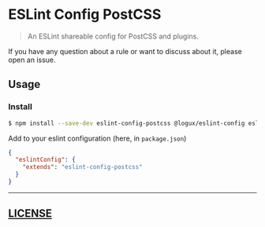 # ESLint Config PostCSS

> An ESLint shareable config for PostCSS and plugins.

If you have any question about a rule or want to discuss about it, please open an issue.

## Usage

### Install

```sh
$ npm install --save-dev eslint-config-postcss @logux/eslint-config eslint-config-standard eslint-plugin-promise eslint-plugin-jest eslint-plugin-node eslint-plugin-standard eslint-plugin-security eslint-plugin-import eslint-plugin-prefer-let eslint-plugin-unicorn eslint-plugin-prettierx
```

Add to your eslint configuration (here, in `package.json`)

```json
{
  "eslintConfig": {
    "extends": "eslint-config-postcss"
  }
}
```

---

## [LICENSE](LICENSE)
